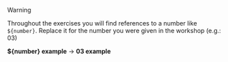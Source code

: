 > [!WARNING]
> Throughout the exercises you will find references to a number like `${number}`. Replace it for the number you were given in the workshop (e.g.: 03)
> 
> **${number} example** -> **03 example**